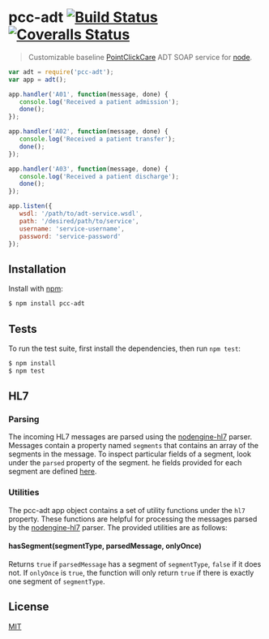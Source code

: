 # pcc-adt [![Build Status][travis-image]][travis-url] [![Coveralls Status][coveralls-image]][coveralls-url]

> Customizable baseline [PointClickCare](https://www.pointclickcare.com/) ADT SOAP service for [node](http://nodejs.org).

```js
var adt = require('pcc-adt');
var app = adt();

app.handler('A01', function(message, done) {
   console.log('Received a patient admission');
   done();
});

app.handler('A02', function(message, done) {
   console.log('Received a patient transfer');
   done();
});

app.handler('A03', function(message, done) {
   console.log('Received a patient discharge');
   done();
});

app.listen({
   wsdl: '/path/to/adt-service.wsdl',
   path: '/desired/path/to/service',
   username: 'service-username',
   password: 'service-password'
});
```

## Installation

Install with [npm](http://github.com/isaacs/npm):

```bash
$ npm install pcc-adt
```

## Tests

To run the test suite, first install the dependencies, then run `npm test`:

```bash
$ npm install
$ npm test
```

## HL7

### Parsing

The incoming HL7 messages are parsed using the
[nodengine-hl7](https://github.com/evanlucas/nodengine-hl7/) parser. Messages
contain a property named `segments` that contains an array of the segments
in the message. To inspect particular fields of a segment, look under the
`parsed` property of the segment. he fields provided for each segment are defined
[here](https://github.com/evanlucas/nodengine-hl7/tree/master/lib/segments).

### Utilities

The pcc-adt app object contains a set of utility functions under the `hl7`
property. These functions are helpful for processing the messages parsed by the
[nodengine-hl7](https://github.com/evanlucas/nodengine-hl7/) parser. The
provided utilities are as follows:

#### hasSegment(segmentType, parsedMessage, onlyOnce)

Returns `true` if `parsedMessage` has a segment of `segmentType`, `false` if it
does not. If `onlyOnce` is `true`, the function will only return `true` if there
is exactly one segment of `segmentType`.

## License

  [MIT](LICENSE)

[travis-url]: https://travis-ci.org/gnickm/pcc-adt-node
[travis-image]: http://img.shields.io/travis/gnickm/pcc-adt-node.svg

[coveralls-url]: https://coveralls.io/r/gnickm/pcc-adt-node
[coveralls-image]: http://img.shields.io/coveralls/gnickm/pcc-adt-node/master.svg